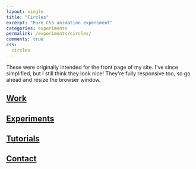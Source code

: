 ```yaml
---
layout: single
title: "Circles"
excerpt: "Pure CSS animation experiment"
categories: experiments
permalink: /experiments/circles/
comments: true
css:
  circles
---
```


These were originally intended for the front page of my site. I've since simplified, but I still think they look nice! They're fully responsive too, so go ahead and resize the browser window. 

<div class="splash-row">
  <div class="splash-row-left">
    <div id="splash-circle-work" class="splash-row-canvas-container circle">
      <a href="{{ site.url }}/work/" class="splash-row-title-link">
        <h2 class="splash-row-title">Work</h2>
      </a>
    </div>
  </div>
</div>

<div class="splash-row">
  <div class="splash-row-right">
    <div id="splash-circle-experiments" class="splash-row-canvas-container circle">
      <a href="{{ site.url }}/experiments/" class="splash-row-title-link">
        <h2 class="splash-row-title">Experiments</h2>
      </a>
    </div>
  </div>
</div>

<div class="splash-row">
  <div class="splash-row-left">
    <div id="splash-circle-tutorials" class="splash-row-canvas-container circle">
      <a href="{{ site.url }}/tutorials/" class="splash-row-title-link">
        <h2 class="splash-row-title">Tutorials</h2>
      </a>    
    </div>
  </div>
</div>

<div class="splash-row">
  <div class="splash-row-right">
    <div id="splash-circle-blog" class="splash-row-canvas-container circle">
      <a href="{{ site.url }}/contact/" class="splash-row-title-link">
        <h2 class="splash-row-title">Contact</h2>
      </a>
    </div>
  </div>
</div>
